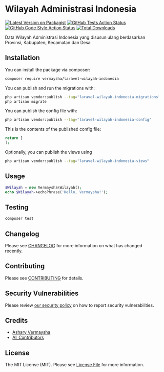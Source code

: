 # Wilayah Administrasi Indonesia

[![Latest Version on Packagist](https://img.shields.io/packagist/v/vermaysha/laravel-wilayah-indonesia.svg?style=flat-square)](https://packagist.org/packages/vermaysha/laravel-wilayah-indonesia)
[![GitHub Tests Action Status](https://img.shields.io/github/actions/workflow/status/vermaysha/laravel-wilayah-indonesia/run-tests.yml?branch=master&label=tests&style=flat-square)](https://github.com/vermaysha/laravel-wilayah-indonesia/actions?query=workflow%3Arun-tests+branch%3Amaster)
[![GitHub Code Style Action Status](https://img.shields.io/github/actions/workflow/status/vermaysha/laravel-wilayah-indonesia/fix-php-code-style-issues.yml?branch=master&label=code%20style&style=flat-square)](https://github.com/vermaysha/laravel-wilayah-indonesia/actions?query=workflow%3A"Fix+PHP+code+style+issues"+branch%3Amaster)
[![Total Downloads](https://img.shields.io/packagist/dt/vermaysha/laravel-wilayah-indonesia.svg?style=flat-square)](https://packagist.org/packages/vermaysha/laravel-wilayah-indonesia)

Data Wilayah Administrasi Indonesia yang disusun ulang berdasarkan Provinsi, Kabupaten, Kecamatan dan Desa

<!-- ## Support us

[<img src="https://github-ads.s3.eu-central-1.amazonaws.com/laravel-wilayah-indonesia.jpg?t=1" width="419px" />](https://spatie.be/github-ad-click/laravel-wilayah-indonesia)

We invest a lot of resources into creating [best in class open source packages](https://spatie.be/open-source). You can support us by [buying one of our paid products](https://spatie.be/open-source/support-us).

We highly appreciate you sending us a postcard from your hometown, mentioning which of our package(s) you are using. You'll find our address on [our contact page](https://spatie.be/about-us). We publish all received postcards on [our virtual postcard wall](https://spatie.be/open-source/postcards). -->

## Installation

You can install the package via composer:

```bash
composer require vermaysha/laravel-wilayah-indonesia
```

You can publish and run the migrations with:

```bash
php artisan vendor:publish --tag="laravel-wilayah-indonesia-migrations"
php artisan migrate
```

You can publish the config file with:

```bash
php artisan vendor:publish --tag="laravel-wilayah-indonesia-config"
```

This is the contents of the published config file:

```php
return [
];
```

Optionally, you can publish the views using

```bash
php artisan vendor:publish --tag="laravel-wilayah-indonesia-views"
```

## Usage

```php
$Wilayah = new Vermaysha\Wilayah();
echo $Wilayah->echoPhrase('Hello, Vermaysha!');
```

## Testing

```bash
composer test
```

## Changelog

Please see [CHANGELOG](CHANGELOG.md) for more information on what has changed recently.

## Contributing

Please see [CONTRIBUTING](CONTRIBUTING.md) for details.

## Security Vulnerabilities

Please review [our security policy](../../security/policy) on how to report security vulnerabilities.

## Credits

- [Ashary Vermaysha](https://github.com/vermaysha)
- [All Contributors](../../contributors)

## License

The MIT License (MIT). Please see [License File](LICENSE.md) for more information.

